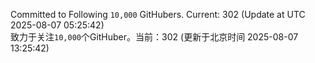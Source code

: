 Committed to Following `10,000` GitHubers. Current: <!-- FOLLOWING_COUNT -->302<!-- FOLLOWING_COUNT --> (Update at UTC <!-- LAST_UPDATED -->2025-08-07 05:25:42<!-- LAST_UPDATED -->)<br>
致力于关注`10,000`个GitHuber。当前：<!-- FOLLOWING_COUNT -->302<!-- FOLLOWING_COUNT --> (更新于北京时间 <!-- LAST_UPDATED_CST -->2025-08-07 13:25:42<!-- LAST_UPDATED_CST -->)
